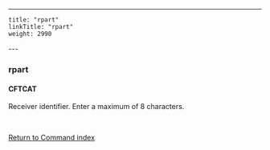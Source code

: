 ---
    title: "rpart"
    linkTitle: "rpart"
    weight: 2990
---<span id="rpart"></span>

### rpart

#### CFTCAT

Receiver identifier. Enter a maximum of 8 characters.

 

[Return to Command index](../../)
